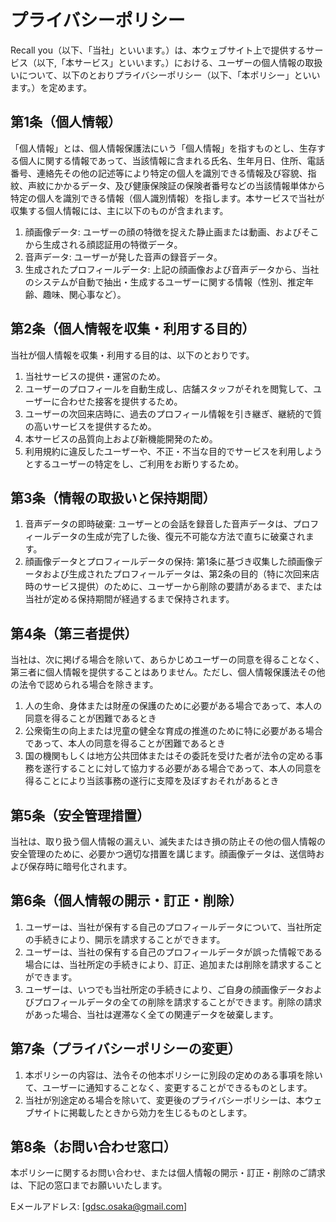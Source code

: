 # プライバシーポリシー

Recall you（以下、「当社」といいます。）は、本ウェブサイト上で提供するサービス（以下,「本サービス」といいます。）における、ユーザーの個人情報の取扱いについて、以下のとおりプライバシーポリシー（以下、「本ポリシー」といいます。）を定めます。

## 第1条（個人情報）
「個人情報」とは、個人情報保護法にいう「個人情報」を指すものとし、生存する個人に関する情報であって、当該情報に含まれる氏名、生年月日、住所、電話番号、連絡先その他の記述等により特定の個人を識別できる情報及び容貌、指紋、声紋にかかるデータ、及び健康保険証の保険者番号などの当該情報単体から特定の個人を識別できる情報（個人識別情報）を指します。本サービスで当社が収集する個人情報には、主に以下のものが含まれます。

1.  顔画像データ: ユーザーの顔の特徴を捉えた静止画または動画、およびそこから生成される顔認証用の特徴データ。
2.  音声データ: ユーザーが発した音声の録音データ。
3.  生成されたプロフィールデータ: 上記の顔画像および音声データから、当社のシステムが自動で抽出・生成するユーザーに関する情報（性別、推定年齢、趣味、関心事など）。

## 第2条（個人情報を収集・利用する目的）
当社が個人情報を収集・利用する目的は、以下のとおりです。
1.  当社サービスの提供・運営のため。
2.  ユーザーのプロフィールを自動生成し、店舗スタッフがそれを閲覧して、ユーザーに合わせた接客を提供するため。
3.  ユーザーの次回来店時に、過去のプロフィール情報を引き継ぎ、継続的で質の高いサービスを提供するため。
4.  本サービスの品質向上および新機能開発のため。
5.  利用規約に違反したユーザーや、不正・不当な目的でサービスを利用しようとするユーザーの特定をし、ご利用をお断りするため。

## 第3条（情報の取扱いと保持期間）
1.  音声データの即時破棄: ユーザーとの会話を録音した音声データは、プロフィールデータの生成が完了した後、復元不可能な方法で直ちに破棄されます。
2.  顔画像データとプロフィールデータの保持: 第1条に基づき収集した顔画像データおよび生成されたプロフィールデータは、第2条の目的（特に次回来店時のサービス提供）のために、ユーザーから削除の要請があるまで、または当社が定める保持期間が経過するまで保持されます。

## 第4条（第三者提供）
当社は、次に掲げる場合を除いて、あらかじめユーザーの同意を得ることなく、第三者に個人情報を提供することはありません。ただし、個人情報保護法その他の法令で認められる場合を除きます。
1.  人の生命、身体または財産の保護のために必要がある場合であって、本人の同意を得ることが困難であるとき
2.  公衆衛生の向上または児童の健全な育成の推進のために特に必要がある場合であって、本人の同意を得ることが困難であるとき
3.  国の機関もしくは地方公共団体またはその委託を受けた者が法令の定める事務を遂行することに対して協力する必要がある場合であって、本人の同意を得ることにより当該事務の遂行に支障を及ぼすおそれがあるとき

## 第5条（安全管理措置）
当社は、取り扱う個人情報の漏えい、滅失またはき損の防止その他の個人情報の安全管理のために、必要かつ適切な措置を講じます。顔画像データは、送信時および保存時に暗号化されます。

## 第6条（個人情報の開示・訂正・削除）
1.  ユーザーは、当社が保有する自己のプロフィールデータについて、当社所定の手続きにより、開示を請求することができます。
2.  ユーザーは、当社の保有する自己のプロフィールデータが誤った情報である場合には、当社所定の手続きにより、訂正、追加または削除を請求することができます。
3.  ユーザーは、いつでも当社所定の手続きにより、ご自身の顔画像データおよびプロフィールデータの全ての削除を請求することができます。削除の請求があった場合、当社は遅滞なく全ての関連データを破棄します。

## 第7条（プライバシーポリシーの変更）
1.  本ポリシーの内容は、法令その他本ポリシーに別段の定めのある事項を除いて、ユーザーに通知することなく、変更することができるものとします。
2.  当社が別途定める場合を除いて、変更後のプライバシーポリシーは、本ウェブサイトに掲載したときから効力を生じるものとします。

## 第8条（お問い合わせ窓口）
本ポリシーに関するお問い合わせ、または個人情報の開示・訂正・削除のご請求は、下記の窓口までお願いいたします。

Eメールアドレス: [gdsc.osaka@gmail.com]